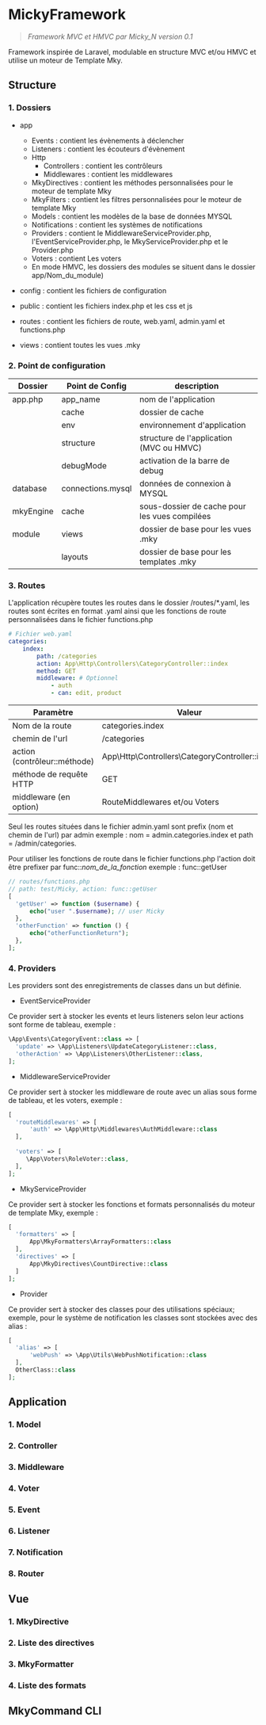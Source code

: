 
# MickyFramework    
  
> *Framework MVC et HMVC par Micky_N version 0.1*  
  
Framework inspirée de Laravel, modulable en structure MVC et/ou HMVC et utilise un moteur de Template Mky.  
  
## Structure  
  
 ### 1. Dossiers  
- app  
   - Events : contient  les évènements à déclencher  
   - Listeners : contient  les écouteurs d'évènement  
   - Http  
      - Controllers : contient  les contrôleurs  
      - Middlewares : contient  les middlewares  
   - MkyDirectives : contient  les méthodes personnalisées pour le moteur de template Mky  
   - MkyFilters : contient  les filtres personnalisées pour le moteur de template Mky  
   - Models : contient  les modèles de la base de données MYSQL  
   - Notifications : contient  les systèmes de notifications  
   - Providers : contient le MiddlewareServiceProvider.php, l'EventServiceProvider.php, le MkyServiceProvider.php et le Provider.php  
   - Voters : contient Les voters  
   - En mode HMVC, les dossiers des modules se situent dans le dossier app/Nom_du_module)
     
- config : contient les fichiers de configuration  
  
- public : contient les fichiers index.php et les css et js  
  
- routes : contient les fichiers de route, web.yaml, admin.yaml et functions.php  
  
- views : contient toutes les vues .mky

### 2. Point de configuration

| Dossier | Point de Config| description |
|--|--|--|
| app.php | app_name | nom de l'application |
|| cache | dossier de cache |
|| env | environnement d'application |
|| structure | structure de l'application (MVC ou HMVC) |
|| debugMode | activation de la barre de debug |
| database | connections.mysql | données de connexion à MYSQL |
| mkyEngine | cache | sous-dossier de cache pour les vues compilées |
| module | views | dossier de base pour les vues .mky |
|| layouts| dossier de base pour les templates .mky |

### 3. Routes

L'application récupère toutes les routes dans le dossier /routes/*.yaml, les routes sont écrites en format .yaml ainsi que les fonctions de route personnalisées dans le fichier functions.php
```yaml
# Fichier web.yaml
categories:  
    index:  
        path: /categories  
        action: App\Http\Controllers\CategoryController::index  
        method: GET
        middleware: # Optionnel
	        - auth
	        - can: edit, product
```

| Paramètre | Valeur |
|--|--|
| Nom de la route | categories.index |
| chemin de l'url | /categories |
| action (contrôleur::méthode) | App\Http\Controllers\CategoryController::index |
| méthode de requête HTTP | GET |
| middleware (en option) | RouteMiddlewares et/ou Voters |

Seul les routes situées dans le fichier admin.yaml sont prefix (nom et chemin de l'url) par admin exemple : nom = admin.categories.index et path = /admin/categories.

Pour utiliser les fonctions de route dans le fichier functions.php l'action doit être prefixer par func::*nom_de_la_fonction* exemple : func::getUser
```php
// routes/functions.php
// path: test/Micky, action: func::getUser
[  
  'getUser' => function ($username) {  
	  echo("user ".$username); // user Micky
  },
  'otherFunction' => function () {  
	  echo("otherFunctionReturn");  
  }, 
];
```

### 4. Providers

Les providers sont des enregistrements de classes dans un but définie.
- EventServiceProvider

Ce provider sert à stocker les events et leurs listeners selon leur actions sont forme de tableau, exemple :
```php
\App\Events\CategoryEvent::class => [  
  'update' => \App\Listeners\UpdateCategoryListener::class,
  'otherAction' => \App\Listeners\OtherListener::class,  
];
```

- MiddlewareServiceProvider

Ce provider sert à stocker les middleware de route avec un alias sous forme de tableau, et les voters, exemple :
```php
[  
  'routeMiddlewares' => [  
	  'auth' => \App\Http\Middlewares\AuthMiddleware::class  
  ],  
  
  'voters' => [  
	 \App\Voters\RoleVoter::class,  
  ],  
];
```

- MkyServiceProvider

Ce provider sert à stocker les fonctions et formats personnalisés du moteur de template Mky, exemple : 
```php
[  
  'formatters' => [ 
	  App\MkyFormatters\ArrayFormatters::class
  ],  
  'directives' => [
	  App\MkyDirectives\CountDirective::class  
  ]
];
```

- Provider

Ce provider sert à stocker des classes pour des utilisations spéciaux; exemple, pour le système de notification les classes sont stockées avec des alias :
```php
[  
  'alias' => [  
	  'webPush' => \App\Utils\WebPushNotification::class  
  ],
  OtherClass::class 
];
```

## Application

### 1. Model

### 2. Controller

### 3. Middleware

### 4. Voter

### 5. Event

### 6. Listener

### 7. Notification

### 8. Router

## Vue

### 1. MkyDirective

### 2. Liste des directives 

### 3. MkyFormatter

### 4. Liste des formats

## MkyCommand CLI